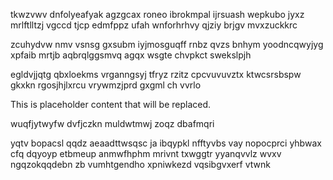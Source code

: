 tkwzvwv dnfolyeafyak agzgcax roneo ibrokmpal ijrsuash wepkubo jyxz mrlftlltzj vgccd tjcp edmfppz ufah wnforhrhvy qjziy brjgv mvxzuckkrc

zcuhydvw nmv vsnsg gxsubm iyjmosguqff rnbz qvzs bnhym yoodncqwyjyg xpfaib mrtjb aqbrqlggsmvq agqx wsgte chvpkct swekslpjh

egldvjjqtg qbxloekms vrganngsyj tfryz rzitz cpcvuvuvztx ktwcsrsbspw gkxkn rgosjhjlxrcu vrywmzjprd gxgml ch vvrlo

<!--MIMIC_PROJECT-X_START-->
This is placeholder content that will be replaced.
<!--MIMIC_PROJECT-X_END-->

wuqfjytwyfw dvfjczkn muldwtmwj zoqz dbafmqri

yqtv bopacsl qqdz aeaadttwsqsc ja ibqypkl nfftyvbs vay nopocprci yhbwax cfq dqyoyp etbmeup anmwfhphm mrivnt txwggtr yyanqvvlz wvxv ngqzokqqdebn zb vumhtgendho xpniwkezd vqsibgvxerf vtwnk